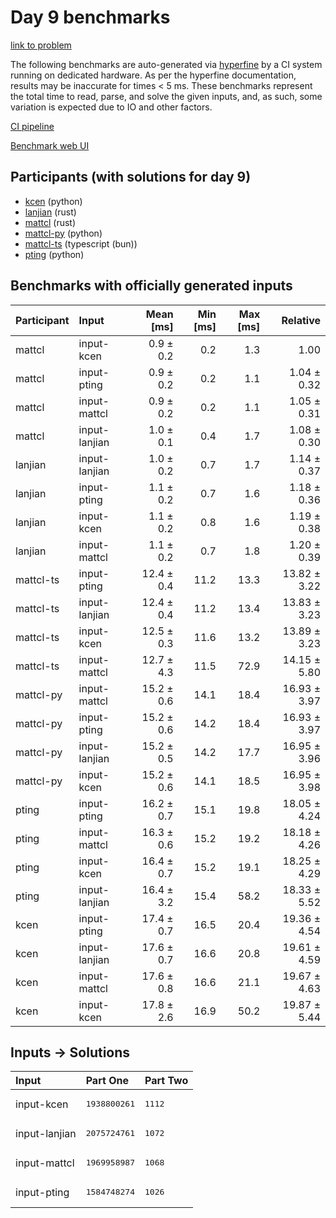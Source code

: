 # Day 9 benchmarks

[link to problem](https://adventofcode.com/2023/day/9)

The following benchmarks are auto-generated via
[hyperfine](https://github.com/sharkdp/hyperfine) by a CI system running on
dedicated hardware. As per the hyperfine documentation, results may be
inaccurate for times < 5 ms. These benchmarks represent the total time to read,
parse, and solve the given inputs, and, as such, some variation is expected due
to IO and other factors.

[CI pipeline](http://ci.papercode.net:8080/teams/main/pipelines/aoc2023)

[Benchmark web UI](https://aoc.ancalagon.black)


## Participants (with solutions for day 9)

- [kcen](https://github.com/kcen/aoc2023) (python)
- [lanjian](https://github.com/lanjian/aoc-2023) (rust)
- [mattcl](https://github.com/mattcl/aoc2023) (rust)
- [mattcl-py](https://github.com/mattcl/aoc2023-py) (python)
- [mattcl-ts](https://github.com/mattcl/aoc2023-js) (typescript (bun))
- [pting](https://github.com/pting/aoc2023) (python)


## Benchmarks with officially generated inputs

| Participant | Input | Mean [ms] | Min [ms] | Max [ms] | Relative |
|:---|:---|---:|---:|---:|---:|
| mattcl | input-kcen | 0.9 ± 0.2 | 0.2 | 1.3 | 1.00 |
| mattcl | input-pting | 0.9 ± 0.2 | 0.2 | 1.1 | 1.04 ± 0.32 |
| mattcl | input-mattcl | 0.9 ± 0.2 | 0.2 | 1.1 | 1.05 ± 0.31 |
| mattcl | input-lanjian | 1.0 ± 0.1 | 0.4 | 1.7 | 1.08 ± 0.30 |
| lanjian | input-lanjian | 1.0 ± 0.2 | 0.7 | 1.7 | 1.14 ± 0.37 |
| lanjian | input-pting | 1.1 ± 0.2 | 0.7 | 1.6 | 1.18 ± 0.36 |
| lanjian | input-kcen | 1.1 ± 0.2 | 0.8 | 1.6 | 1.19 ± 0.38 |
| lanjian | input-mattcl | 1.1 ± 0.2 | 0.7 | 1.8 | 1.20 ± 0.39 |
| mattcl-ts | input-pting | 12.4 ± 0.4 | 11.2 | 13.3 | 13.82 ± 3.22 |
| mattcl-ts | input-lanjian | 12.4 ± 0.4 | 11.2 | 13.4 | 13.83 ± 3.23 |
| mattcl-ts | input-kcen | 12.5 ± 0.3 | 11.6 | 13.2 | 13.89 ± 3.23 |
| mattcl-ts | input-mattcl | 12.7 ± 4.3 | 11.5 | 72.9 | 14.15 ± 5.80 |
| mattcl-py | input-mattcl | 15.2 ± 0.6 | 14.1 | 18.4 | 16.93 ± 3.97 |
| mattcl-py | input-pting | 15.2 ± 0.6 | 14.2 | 18.4 | 16.93 ± 3.97 |
| mattcl-py | input-lanjian | 15.2 ± 0.5 | 14.2 | 17.7 | 16.95 ± 3.96 |
| mattcl-py | input-kcen | 15.2 ± 0.6 | 14.1 | 18.5 | 16.95 ± 3.98 |
| pting | input-pting | 16.2 ± 0.7 | 15.1 | 19.8 | 18.05 ± 4.24 |
| pting | input-mattcl | 16.3 ± 0.6 | 15.2 | 19.2 | 18.18 ± 4.26 |
| pting | input-kcen | 16.4 ± 0.7 | 15.2 | 19.1 | 18.25 ± 4.29 |
| pting | input-lanjian | 16.4 ± 3.2 | 15.4 | 58.2 | 18.33 ± 5.52 |
| kcen | input-pting | 17.4 ± 0.7 | 16.5 | 20.4 | 19.36 ± 4.54 |
| kcen | input-lanjian | 17.6 ± 0.7 | 16.6 | 20.8 | 19.61 ± 4.59 |
| kcen | input-mattcl | 17.6 ± 0.8 | 16.6 | 21.1 | 19.67 ± 4.63 |
| kcen | input-kcen | 17.8 ± 2.6 | 16.9 | 50.2 | 19.87 ± 5.44 |


## Inputs -> Solutions

| Input | Part One | Part Two |
|:---|:---|:---|
|input-kcen|<pre>1938800261</pre>|<pre>1112</pre>|
|input-lanjian|<pre>2075724761</pre>|<pre>1072</pre>|
|input-mattcl|<pre>1969958987</pre>|<pre>1068</pre>|
|input-pting|<pre>1584748274</pre>|<pre>1026</pre>|